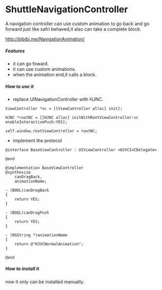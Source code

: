 # ShuttleNavigationController
A navigation controller can use custom animation to go back and go forward just like safri behaved,it also can take a complete block.

http://bibibi.me/NavigationAnimation/

##### Features

- it can go foward.
- it can use custom animations.
- when the animation end,it calls a block.

##### How to use it

- replace UINavigationController with HJNC.

```
ViewController *vc = [[ViewController alloc] init];

HJNC *rootNC = [[HJNC alloc] initWithRootViewController:vc enableInteractivePush:YES];

self.window.rootViewController = rootNC;
```

- implement the protocol

```
@interface BaseViewController : UIViewController <HJVCInCDelegate>

@end
```

```
@implementation BaseViewController
@synthesize
    canDragBack,
    animationName;

- (BOOL)canDragBack
{
    return YES;
}

- (BOOL)canDragPush
{
    return YES;
}

- (NSString *)animationName
{
    return @"HJVCNormalAnimation";
}

@end
```

##### How to install it

now it only can be installed manually.